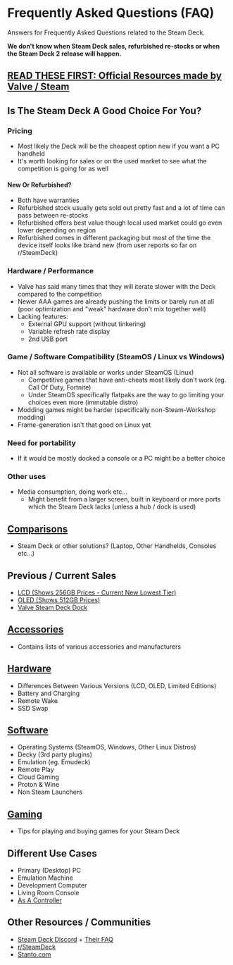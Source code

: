 # Frequently Asked Questions (FAQ)
Answers for Frequently Asked Questions related to the Steam Deck.

**We don't know when Steam Deck sales, refurbished re-stocks or when the Steam Deck 2 release will happen.**

## [READ THESE FIRST: Official Resources made by Valve / Steam](./Markdown/Official_Resources.md)

## Is The Steam Deck A Good Choice For You?

### Pricing
- Most likely the Deck will be the cheapest option new if you want a PC handheld
- It's worth looking for sales or on the used market to see what the competition is going for as well

#### New Or Refurbished?
- Both have warranties
- Refurbished stock usually gets sold out pretty fast and a lot of time can pass between re-stocks
- Refurbished offers best value though local used market could go even lower depending on region
- Refurbished comes in different packaging but most of the time the device itself looks like brand new (from user reports so far on r/SteamDeck)

### Hardware / Performance
- Valve has said many times that they will iterate slower with the Deck compared to the competition
- Newer AAA games are already pushing the limits or barely run at all (poor optimization and "weak" hardware don't mix together well)
- Lacking features:
    - External GPU support (without tinkering)
    - Variable refresh rate display
    - 2nd USB port

### Game / Software Compatibility (SteamOS / Linux vs Windows)
- Not all software is available or works under SteamOS (Linux)
    - Competitive games that have anti-cheats most likely don't work (eg. Call Of Duty, Fortnite)
    - Under SteamOS specifically flatpaks are the way to go limiting your choices even more (immutable distro)
- Modding games might be harder (specifically non-Steam-Workshop modding)
- Frame-generation isn't that good on Linux yet

### Need for portability
- If it would be mostly docked a console or a PC might be a better choice

### Other uses
- Media consumption, doing work etc...
    - Might benefit from a larger screen, built in keyboard or more ports which the Steam Deck lacks (unless a hub / dock is used)

## [Comparisons](./Markdown/Comparisons.md)
- Steam Deck or other solutions? (Laptop, Other Handhelds, Consoles etc...)

## Previous / Current Sales
- [LCD (Shows 256GB Prices - Current New Lowest Tier)](https://steamdb.info/sub/595604/)
- [OLED (Shows 512GB Prices)](https://steamdb.info/sub/946113/)
- [Valve Steam Deck Dock](https://steamdb.info/app/1696780/)

## [Accessories](./Markdown/Accessories.md)
- Contains lists of various accessories and manufacturers

## [Hardware](https://hardware.steamdeck.guide)
- Differences Between Various Versions (LCD, OLED, Limited Editions)
- Battery and Charging
- Remote Wake
- SSD Swap

## [Software](https://software.steamdeck.guide)
- Operating Systems (SteamOS, Windows, Other Linux Distros)
- Decky (3rd party plugins)
- Emulation (eg. Emudeck)
- Remote Play
- Cloud Gaming
- Proton & Wine
- Non Steam Launchers

## [Gaming](./Markdown/Gaming.md)
- Tips for playing and buying games for your Steam Deck

## Different Use Cases
- Primary (Desktop) PC
- Emulation Machine
- Development Computer
- Living Room Console
- [As A Controller](https://github.com/HelloThisIsFlo/Deckpad)

## Other Resources / Communities
- [Steam Deck Discord](https://discord.com/invite/steamdeck) + [Their FAQ](https://bit.ly/steamdeckfaq)
- [r/SteamDeck](https://reddit.com/r/SteamDeck)
- [Stanto.com](https://www.stanto.com)
